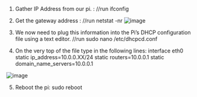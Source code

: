 1.	Gather IP Address from our pi. : //run ifconfig
2. Get the gateway address : //run netstat -nr 
![image](https://user-images.githubusercontent.com/14791021/69016974-46557880-0958-11ea-8e91-7fc4ba0dea18.png)

3.	We now need to plug this information into the Pi’s DHCP configuration file using a text editor.     //run sudo nano /etc/dhcpcd.conf
4.	On the very top of the file type in the following lines:
interface eth0 static ip_address=10.0.0.XX/24 static routers=10.0.0.1 static domain_name_servers=10.0.0.1

![image](https://user-images.githubusercontent.com/14791021/69017000-83ba0600-0958-11ea-9d4a-70b0a3b8c727.png)

5.	Reboot the pi: sudo reboot

